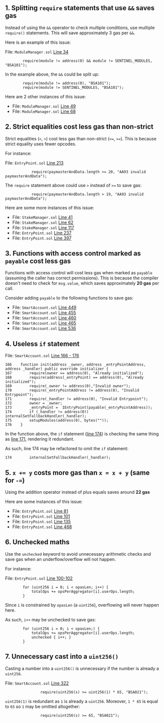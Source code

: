 ## 1. Splitting `require` statements that use `&&` saves gas

Instead of using the `&&` operator to check multiple conditions, use multiple `require()` statements. This will save approximately 3 gas per `&&`.

Here is an example of this issue:

File: `ModuleManager.sol` [Line 34](https://github.com/code-423n4/2023-01-biconomy/blob/main/scw-contracts/contracts/smart-contract-wallet/base/ModuleManager.sol#L34)

```solidity
        require(module != address(0) && module != SENTINEL_MODULES, "BSA101");
```

In the example above, the `&&` could be split up:

```solidity
        require(module != address(0), "BSA101");
        require(module != SENTINEL_MODULES, "BSA101");
```

Here are 2 other instances of this issue:

- File: `ModuleManager.sol` [Line 49](https://github.com/code-423n4/2023-01-biconomy/blob/main/scw-contracts/contracts/smart-contract-wallet/base/ModuleManager.sol#L49)
- File: `ModuleManager.sol` [Line 68](https://github.com/code-423n4/2023-01-biconomy/blob/main/scw-contracts/contracts/smart-contract-wallet/base/ModuleManager.sol#L68)

## 2. Strict equalities cost less gas than non-strict

Strict equalities (`<`, `>`) cost less gas than non-strict (`<=`, `>=`). This is because strict equality uses fewer opcodes.

For instance:

File: `EntryPoint.sol` [Line 213](https://github.com/code-423n4/2023-01-biconomy/blob/main/scw-contracts/contracts/smart-contract-wallet/aa-4337/core/EntryPoint.sol#L213)

```solidity
            require(paymasterAndData.length >= 20, "AA93 invalid paymasterAndData");
```

The `require` statement above could use `>` instead of `>=` to save gas:

```solidity
            require(paymasterAndData.length > 19, "AA93 invalid paymasterAndData");
```

Here are some more instances of this issue:

- File: `StakeManager.sol` [Line 41](https://github.com/code-423n4/2023-01-biconomy/blob/main/scw-contracts/contracts/smart-contract-wallet/aa-4337/core/StakeManager.sol#L41)
- File: `StakeManager.sol` [Line 62](https://github.com/code-423n4/2023-01-biconomy/blob/main/scw-contracts/contracts/smart-contract-wallet/aa-4337/core/StakeManager.sol#L62)
- File: `StakeManager.sol` [Line 117](https://github.com/code-423n4/2023-01-biconomy/blob/main/scw-contracts/contracts/smart-contract-wallet/aa-4337/core/StakeManager.sol#L117)
- File: `EntryPoint.sol` [Line 237](https://github.com/code-423n4/2023-01-biconomy/blob/main/scw-contracts/contracts/smart-contract-wallet/aa-4337/core/EntryPoint.sol#L237)
- File: `EntryPoint.sol` [Line 397](https://github.com/code-423n4/2023-01-biconomy/blob/main/scw-contracts/contracts/smart-contract-wallet/aa-4337/core/EntryPoint.sol#L397)

## 3. Functions with access control marked as `payable` cost less gas

Functions with access control will cost less gas when marked as `payable` (assuming the caller has correct permissions). This is because the compiler doesn't need to check for `msg.value`, which saves approximately **20 gas** per call.

Consider adding `payable` to the following functions to save gas:

- File: `SmartAccount.sol` [Line 449](https://github.com/code-423n4/2023-01-biconomy/blob/main/scw-contracts/contracts/smart-contract-wallet/SmartAccount.sol#L449)
- File: `SmartAccount.sol` [Line 455](https://github.com/code-423n4/2023-01-biconomy/blob/main/scw-contracts/contracts/smart-contract-wallet/SmartAccount.sol#L455)
- File: `SmartAccount.sol` [Line 460](https://github.com/code-423n4/2023-01-biconomy/blob/main/scw-contracts/contracts/smart-contract-wallet/SmartAccount.sol#L460)
- File: `SmartAccount.sol` [Line 465](https://github.com/code-423n4/2023-01-biconomy/blob/main/scw-contracts/contracts/smart-contract-wallet/SmartAccount.sol#L465)
- File: `SmartAccount.sol` [Line 536](https://github.com/code-423n4/2023-01-biconomy/blob/main/scw-contracts/contracts/smart-contract-wallet/SmartAccount.sol#L536)

## 4. Useless `if` statement

File: `SmartAccount.sol` [Line 166 - 176](https://github.com/code-423n4/2023-01-biconomy/blob/main/scw-contracts/contracts/smart-contract-wallet/SmartAccount.sol#L166-L176)

```solidity
166    function init(address _owner, address _entryPointAddress, address _handler) public override initializer {
167        require(owner == address(0), "Already initialized");
168        require(address(_entryPoint) == address(0), "Already initialized");
169        require(_owner != address(0),"Invalid owner");
170        require(_entryPointAddress != address(0), "Invalid Entrypoint");
171        require(_handler != address(0), "Invalid Entrypoint");
172        owner = _owner;
173        _entryPoint =  IEntryPoint(payable(_entryPointAddress));
174        if (_handler != address(0)) internalSetFallbackHandler(_handler);
175        setupModules(address(0), bytes(""));
176    }
```

In the function above, the `if` statement ([line 174](https://github.com/code-423n4/2023-01-biconomy/blob/main/scw-contracts/contracts/smart-contract-wallet/SmartAccount.sol#L174)) is checking the same thing as [line 171](https://github.com/code-423n4/2023-01-biconomy/blob/main/scw-contracts/contracts/smart-contract-wallet/SmartAccount.sol#L171), rendering it redundant.

As such, line 174 may be refactored to omit the `if` statement:

```
174        internalSetFallbackHandler(_handler);
```

## 5. `x += y` costs more gas than `x = x + y` (same for `-=`)

Using the addition operator instead of plus equals saves around **22 gas**

Here are some instances of this issue:

- File: `EntryPoint.sol` [Line 81](https://github.com/code-423n4/2023-01-biconomy/blob/main/scw-contracts/contracts/smart-contract-wallet/aa-4337/core/EntryPoint.sol#L81)
- File: `EntryPoint.sol` [Line 101](https://github.com/code-423n4/2023-01-biconomy/blob/main/scw-contracts/contracts/smart-contract-wallet/aa-4337/core/EntryPoint.sol#L101)
- File: `EntryPoint.sol` [Line 135](https://github.com/code-423n4/2023-01-biconomy/blob/main/scw-contracts/contracts/smart-contract-wallet/aa-4337/core/EntryPoint.sol#L135)
- File: `EntryPoint.sol` [Line 468](https://github.com/code-423n4/2023-01-biconomy/blob/main/scw-contracts/contracts/smart-contract-wallet/aa-4337/core/EntryPoint.sol#L468)

## 6. Unchecked maths

Use the `unchecked` keyword to avoid unnecessary arithmetic checks and save gas when an underflow/overflow will not happen.

For instance:

File: `EntryPoint.sol` [Line 100-102](https://github.com/code-423n4/2023-01-biconomy/blob/main/scw-contracts/contracts/smart-contract-wallet/aa-4337/core/EntryPoint.sol#L100-L102)

```solidity
        for (uint256 i = 0; i < opasLen; i++) {
            totalOps += opsPerAggregator[i].userOps.length;
        }
```

Since `i` is constrained by `opasLen` (a `uint256`), overflowing will never happen here.

As such, `i++` may be unchecked to save gas:

```solidity
        for (uint256 i = 0; i < opasLen;) {
            totalOps += opsPerAggregator[i].userOps.length;
            unchecked { i++; }
        }
```

## 7. Unnecessary cast into a `uint256()`

Casting a number into a `uint256()` is unnecessary if the number is already a `uint256`.

File: `SmartAccount.sol` [Line 322](https://github.com/code-423n4/2023-01-biconomy/blob/main/scw-contracts/contracts/smart-contract-wallet/SmartAccount.sol#L322)

```solidity
                require(uint256(s) >= uint256(1) * 65, "BSA021");
```

`uint256(1)` is redundant as `1` is already a `uint256`. Moreover, `1 * 65` is equal to `65` so `1` may be omitted altogether:

```solidity
                require(uint256(s) >= 65, "BSA021");
```
